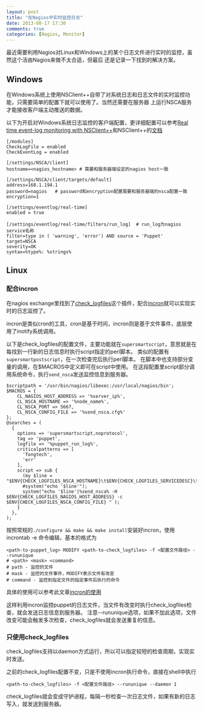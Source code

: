 ```yaml
---
layout: post
title: "在Nagios中实时监控日志"
date: 2013-08-17 17:30
comments: true
categories: [Nagios, Monitor]
---
```


最近需要利用Nagios对Linux和Windows上的某个日志文件进行实时的监控，虽然这个活由Nagios来做不太合适，但最后
还是记录一下找到的解决方案。

## Windows

在Windows系统上使用NSClient++自带了对系统日志和日志文件的实时监控功能，只需要简单的配置下就可以使用了。当然还需要在服务器
上运行NSCA服务才能接收客户端主动推送的数据。

以下为开启对Windows系统日志监控的客户端配置，更详细配置可以参考[Real time event-log monitoring with NSClient++](http://blog.medin.name/blog/2012/03/20/real-time-event-log-monitoring-with-nsclient/)和NSClient++的[文档](http://www.nsclient.org)

    [/modules]
    CheckLogFile = enabled
    CheckEventLog = enabled

    [/settings/NSCA/client]
    hostname=<nagios_hostname> # 需要和服务器端设定的nagios host一致
    
    [/settings/NSCA/client/targets/default]
    address=168.1.194.1  
    password=nagios   # password和encryption配置需要和服务器端的nsca配置一致
    encryption=1
    
    [/settings/eventlog/real-time]
    enabled = true
     
    [/settings/eventlog/real-time/filters/run_log]  # run_log为nagios service名称
    filter=type in ( 'warning', 'error') AND source = 'Puppet' 
    target=NSCA
    severity=OK
    syntax=%type%: %strings%

## Linux

### 配合incron

在nagios exchange里找到了[check_logfiles](labs.consol.de/nagios/check_logfiles/)这个插件，配合[incron](http://inotify.aiken.cz/?section=incron&page=about&lang=en)就可以实现实时的日志监控了。

incron是类似cron的工具，cron是基于时间，incron则是基于文件事件，底层使用了inotify系统调用。


以下是check_logfiles的配置文件，主要功能就在`supersmartscript`，意思就是在每找到一行新的日志信息时执行script指定的perl脚本。
类似的配置有`supersmartpostscript`，在一次检查完后执行perl脚本。
在脚本中也支持部分变量的调用，在$MACROS中定义即可在script中使用。
在这段配置里script部分调用系统命令，执行`send_nsca`发送监控信息到服务器。

    $scriptpath = '/usr/bin/nagios/libexec:/usr/local/nagios/bin';
    $MACROS = {
        CL_NAGIOS_HOST_ADDRESS => '%server_ip%',
        CL_NSCA_HOSTNAME => '%node_name%',
        CL_NSCA_PORT => 5667,
        CL_NSCA_CONFIG_FILE => '%send_nsca.cfg%'
    };
    @searches = (
      {
        options => 'supersmartscript,noprotocol',
        tag => 'puppet',
        logfile => '%puppet_run_log%',
        criticalpatterns => [
          'Tongtech',
          'err'
        ],
        script => sub {
          (my $line = "$ENV{CHECK_LOGFILES_NSCA_HOSTNAME}\t$ENV{CHECK_LOGFILES_SERVICEDESC}\t$ENV{CHECK_LOGFILES_SERVICESTATEID}\t$ENV{CHECK_LOGFILES_SERVICEOUTPUT}");
          #system("echo '$line'");
          system("echo '$line'|%send_nsca% -H $ENV{CHECK_LOGFILES_NAGIOS_HOST_ADDRESS} -c $ENV{CHECK_LOGFILES_NSCA_CONFIG_FILE} " );
        }
      },
    );

按照常规的`./configure && make && make install`安装好incron，使用incrontab -e 命令编辑，基本的格式为

    <path-to-puppet_log> MODIFY <path-to-check_logfiles> -f <配置文件路径> --rununique
    # <path> <mask> <command>
    # path - 监控的文件
    # mask - 监控的文件事件，MODIFY表示文件有改变
    # command - 监控到指定文件的指定事件后执行的命令

具体的使用可以参考此文章[incron的使用](http://wlx.westgis.ac.cn/879/)

这样利用incron监控puppet的日志文件，当文件有改变时执行check_logfiles检查，就会发送日志信息到服务器。
注意--rununique选项，如果不加此选项，文件改变可能会触发多次检查，check_logfiles就会发送重复的信息。

### 只使用check_logfiles

check_logfiles支持以daemon方式运行，所以可以指定较短的检查周期，实现实时发送。

之前的check_logfiles配置不变，只是不使用incron执行命令，直接在shell中执行

    <path-to-check_logfiles> -f <配置文件路径> --rununique --daemon 1

check_logfiles就会变成守护进程，每隔一秒检查一次日志文件，如果有新的日志写入，就发送到服务器。
